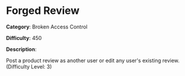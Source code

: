 # Forged Review

**Category**: Broken Access Control

**Difficulty**: 450

**Description**:

Post a product review as another user or edit any user's existing review. (Difficulty Level: 3)
